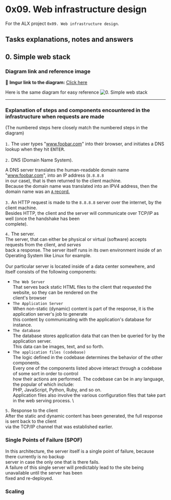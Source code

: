 # 0x09. Web infrastructure design

For the ALX project `0x09. Web infrastructure design`.

## Tasks explanations, notes and answers

## 0. Simple web stack

### Diagram link and reference image

🔗 **Imgur link to the diagram:** [Click here](https://imgur.com/6k5Y8vt)

Here is the same diagram for easy reference
![0. Simple web stack](https://i.imgur.com/6k5Y8vt.png)

---

### Explanation of steps and components encountered in the infrastructure when requests are made

(The numbered steps here closely match the numbered steps in the diagram)
\
\
`1.` The user types "www.foobar.com" into their browser, and initiates a DNS lookup when they hit
<kbd>ENTER</kbd>.
\
\
`2.` DNS (Domain Name System).

A DNS server translates the human-readable domain name "www.foobar.com", into an IP address (`8.8.8.8`
\
in our case), that is then returned to the client machine.
\
Because the domain name was translated into an IPV4 address, then the domain name was an <u>`A` record.</u>
\
\
`3.` An HTTP request is made to the `8.8.8.8` server over the internet, by the client machine.
\
Besides HTTP, the client and the server will communicate over TCP/IP as well (once the handshake has been
\
complete).

`4.` The server.
\
The server, that can either be physical or virtual (software) accepts requests from the client, and _serves_
\
back a response. The server itself runs in its own environment inside of an Operating System like Linux for example.
\
\
Our particular server is located inside of a data center somewhere, and itself consists of the following components:

- `The Web Server`
\
That serves back static HTML files to the client that requested the website, so they can be rendered on the
\
client's browser
- `The Application Server`
\
When non-static (dynamic) content is part of the response, it is the application server's job to generate
\
this content by communicating with the application's database for instance.
- `The database`
\
The database stores application data that can then be queried for by the application server.
\
This data can be images, text, and so forth.
- `The application files (codebase)`
\
The logic defined in the codebase determines the behavior of the other components.
\
Every one of the components listed above interact through a codebase of some sort in order to control
\
how their actions are performed. The codebase can be in any language, the popular of which include:
\
PHP, JavaScript, Python, Ruby, and so on.
\
Application files also involve the various configuration files that take part in the web serving process.
\

`5.` Response to the client
\
After the static and dynamic content has been generated, the full response is sent back to the client
\
via the TCP/IP channel that was established earlier.

### Single Points of Failure (SPOF)

In this architecture, the server itself is a single point of failure, because there currently is no backup
\
server in case the only one that is there fails.
\
A failure of this single server will predictably lead to the site being unavailable until the server has been
\
fixed and re-deployed.

### Scaling
